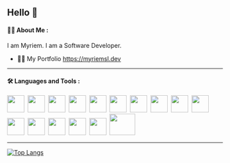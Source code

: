 ## Hello 👋 

#### :woman_technologist: About Me :
I am Myriem.
I am a Software Developer.
- 🙋‍♂️ My Portfolio https://myriemsl.dev

<!-- 
🔭 - I’m currently working on MERN Stack Projects.
- 🙋‍♂️ My Portfolio https://myriemsl.dev
- :mailbox:How to contact me: contact@myriemsl.dev
-->


---

#### :hammer_and_wrench: Languages and Tools :

<div>
<img src="https://cdn.jsdelivr.net/gh/devicons/devicon/icons/javascript/javascript-original.svg" width="40" height="40"/>&nbsp;
<img src="https://cdn.jsdelivr.net/gh/devicons/devicon/icons/python/python-original.svg" width="40" height="40"/>&nbsp;
<img src="https://cdn.jsdelivr.net/gh/devicons/devicon/icons/kotlin/kotlin-original.svg" width="40" height="40"/>&nbsp;
<img src="https://cdn.jsdelivr.net/gh/devicons/devicon/icons/android/android-plain.svg" width="40" height="40"/>&nbsp; 
<img src="https://cdn.jsdelivr.net/gh/devicons/devicon/icons/nodejs/nodejs-original.svg" width="40" height="40"/>&nbsp;
<img src="https://cdn.jsdelivr.net/gh/devicons/devicon/icons/express/express-original.svg" width="40" height="40"/>&nbsp;
<img src="https://cdn.jsdelivr.net/gh/devicons/devicon/icons/mongodb/mongodb-original-wordmark.svg" width="40" height="40"/>&nbsp;
<img src="https://cdn.jsdelivr.net/gh/devicons/devicon/icons/mysql/mysql-original-wordmark.svg" width="40" height="40"/>&nbsp;
<img src="https://cdn.jsdelivr.net/gh/devicons/devicon/icons/html5/html5-plain-wordmark.svg" width="40" height="40"/>&nbsp;
<img src="https://cdn.jsdelivr.net/gh/devicons/devicon/icons/css3/css3-plain-wordmark.svg" width="40" height="40"/>&nbsp;
<img src="https://cdn.jsdelivr.net/gh/devicons/devicon/icons/bootstrap/bootstrap-original.svg" width="40" height="40"/>&nbsp;
<img src="https://cdn.jsdelivr.net/gh/devicons/devicon/icons/react/react-original-wordmark.svg" width="40" height="40"/>&nbsp;
<img src="https://cdn.jsdelivr.net/gh/devicons/devicon/icons/redux/redux-original.svg" width="40" height="40"/>&nbsp;
<img src="https://cdn.jsdelivr.net/gh/devicons/devicon/icons/firebase/firebase-plain-wordmark.svg" width="40" height="40"/>&nbsp;
<img src="https://cdn.jsdelivr.net/gh/devicons/devicon/icons/git/git-original-wordmark.svg" width="40" height="40"/>&nbsp;
<img src="https://cdn.jsdelivr.net/gh/devicons/devicon/icons/googlecloud/googlecloud-original-wordmark.svg" width="60" height="50"/>&nbsp;
</div>

---
[![Top Langs](https://github-readme-stats.vercel.app/api/top-langs/?username=myriemsl&layout=compact&theme=vision-friendly-light)](https://github.com/anuraghazra/github-readme-stats)



